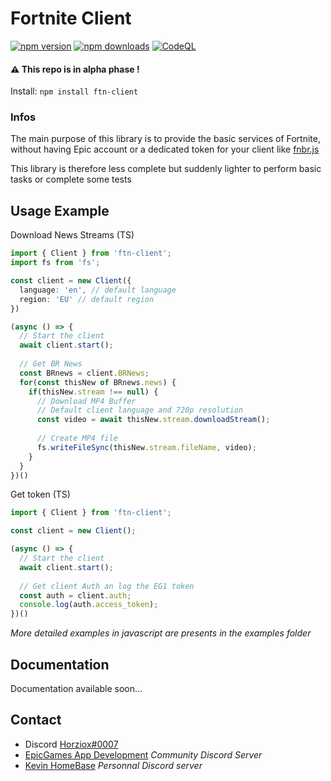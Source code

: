 # Fortnite Client

<p>
  <a href="https://www.npmjs.com/package/ftn-client"><img src="https://img.shields.io/npm/v/ftn-client.svg?maxAge=3600" alt="npm version" /></a>
  <a href="https://www.npmjs.com/package/ftn-client"><img src="https://img.shields.io/npm/dt/ftn-client.svg?maxAge=3600" alt="npm downloads" /></a>
  <a href="https://github.com/Horziox/ftn-client/actions"><img src="https://github.com/Horziox/ftn-client/actions/workflows/codeql-analysis.yml/badge.svg" alt="CodeQL" /></a>
</p>

#### :warning: This repo is in alpha phase !

Install: `npm install ftn-client`

### Infos

The main purpose of this library is to provide the basic services of Fortnite, without having Epic account or a dedicated token for your client like [fnbr.js](https://github.com/fnbrjs/fnbr.js)

This library is therefore less complete but suddenly lighter to perform basic tasks or complete some tests

## Usage Example

Download News Streams (TS)
```typescript
import { Client } from 'ftn-client';
import fs from 'fs';

const client = new Client({
  language: 'en', // default language
  region: 'EU' // default region
})

(async () => {
  // Start the client
  await client.start();
  
  // Get BR News
  const BRnews = client.BRNews;
  for(const thisNew of BRnews.news) {
    if(thisNew.stream !== null) {
      // Download MP4 Buffer
      // Default client language and 720p resolution
      const video = await thisNew.stream.downloadStream();
      
      // Create MP4 file
      fs.writeFileSync(thisNew.stream.fileName, video);
    }
  }
})()
```

Get token (TS)
```typescript
import { Client } from 'ftn-client';

const client = new Client();

(async () => {
  // Start the client
  await client.start();
  
  // Get client Auth an log the EG1 token
  const auth = client.auth;
  console.log(auth.access_token);
})()
```

*More detailed examples in javascript are presents in the examples folder*

## Documentation
Documentation available soon...

## Contact
- Discord [Horziox#0007](https://discord.com/users/340212760870649866)
- [EpicGames App Development](https://discord.com/invite/j5xZ54RJvR) *Community Discord Server*
- [Kevin HomeBase](https://discord.com/invite/7XyNM4p) *Personnal Discord server*

